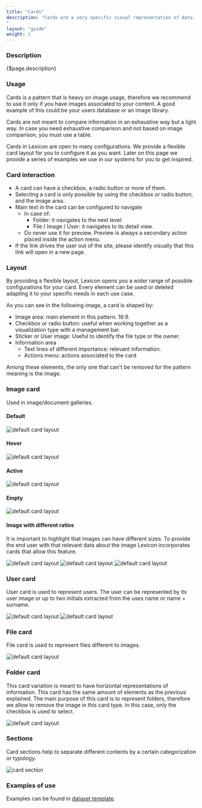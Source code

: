 ```yaml
---
title: "Cards"
description: "Cards are a very specific visual representation of data.
"
layout: "guide"
weight: 1
---
```


### Description

{$page.description}

### Usage
Cards is a pattern that is heavy on image usage, therefore we recommend to use it only if you have images associated to your content. A good example of this could be your users database or an image library.

Cards are not meant to compare information in an exhaustive way but a light way. In case you need exhaustive comparison and not based on image comparison, you must use a table.

Cards in Lexicon are open to many configurations. We provide a flexible card layout for you to configure it as you want. Later on this page we provide a series of examples we use in our systems for you to get inspired.

### Card interaction

* A card can have a checkbox, a radio button or none of them.
* Selecting a card is only possible by using the checkbox or radio button, and the image area. 
* Main text in the card can be configured to navigate
	* In case of:
		* Folder: it navigates to the next level.
		* File / Image / User: it navigates to its detail view.
	* Do never use it for preview. Preview is always a secondary action placed inside the action menu.
* If the link drives the user out of the site, please identify visually that this link will open in a new page.

### Layout
By providing a flexible layout, Lexicon opens you a wider range of possible configurations for your card. Every element can be used or deleted adapting it to your specific needs in each use case.

As you can see in the following image, a card is shaped by:
* Image area: main element in this pattern. 16:9.
* Checkbox or radio button: useful when working together as a visualization type with a management bar.
* Sticker or User image: Useful to identify the file type or the owner.
* Information area
	* Text lines of different importance: relevant information.
	* Actions menu: actions associated to the card

Among these elements, the only one that can't be removed for the pattern meaning is the image.

### Image card

Used in image/document galleries.

#### Default 
![default card layout](../../../images/CardImage.jpg)

#### Hover
![default card layout](../../../images/CardImage+Hover.jpg)

#### Active 
![default card layout](../../../images/CardImage+Active.jpg)

#### Empty
![default card layout](../../../images/CardImage+Empty.png)

#### Image with different ratios

It is important to highlight that images can have different sizes. To provide the end user with that relevant data about the image Lexicon incorporates cards that allow this feature.

![default card layout](../../../images/CardImageAspectRatio1.png)
![default card layout](../../../images/CardImageAspectRatio2.png)
![default card layout](../../../images/CardImageAspectRatio3.png)

### User card

User card is used to represent users. The user can be represented by its user image or up to two initials extracted from the uses name or name + surname. 

![default card layout](../../../images/CardUser.png)
![default card layout](../../../images/CardUserImage.png)


### File card

File card is used to represent files different to images.

![default card layout](../../../images/CardFile.png)

### Folder card

This card variation is meant to have horizontal representations of information. This card has the same amount of elements as the previous explained. The main purpose of this card is to represent folders, therefore we allow to remove the image in this card type. In this case, only the checkbox is used to select.

![default card layout](../../../images/CardFolder.png)

### Sections
Card sections help to separate different contents by a certain categorization or typology.

![card section](../../../images/CardViewGroupSeparator.png)


### Examples of use

Examples can be found in [dataset template](./Templates/datasetTemplate.html).

